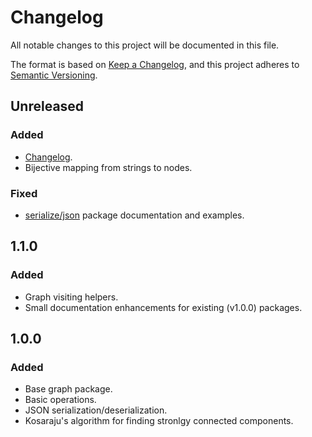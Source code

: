 # Changelog
All notable changes to this project will be documented in this file.

The format is based on [Keep a Changelog](https://keepachangelog.com/en/1.0.0/),
and this project adheres to [Semantic Versioning](https://semver.org/spec/v2.0.0.html).

## Unreleased

### Added

- [Changelog](./CHANGELOG.md).
- Bijective mapping from strings to nodes.

### Fixed

- [serialize/json](./serialize/json) package documentation and examples.

## 1.1.0

### Added

- Graph visiting helpers.
- Small documentation enhancements for existing (v1.0.0) packages.

## 1.0.0

### Added

- Base graph package.
- Basic operations.
- JSON serialization/deserialization.
- Kosaraju's algorithm for finding stronlgy connected components.
